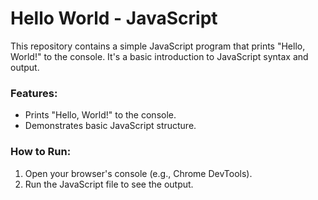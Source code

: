 # Hello World - JavaScript

This repository contains a simple JavaScript program that prints "Hello, World!" to the console. It's a basic introduction to JavaScript syntax and output.

### Features:
- Prints "Hello, World!" to the console.
- Demonstrates basic JavaScript structure.

### How to Run:
1. Open your browser's console (e.g., Chrome DevTools).
2. Run the JavaScript file to see the output.

